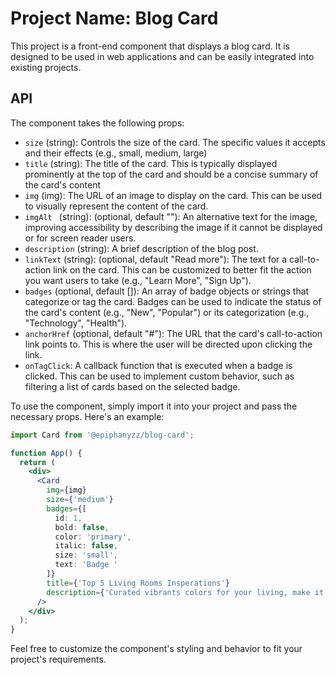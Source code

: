 # Project Name: Blog Card

This project is a front-end component that displays a blog card. It is designed to be used in web applications and can be easily integrated into existing projects.

## API

The component takes the following props:

- `size` (string): Controls the size of the card. The specific values it accepts and their effects (e.g., small, medium, large)
- `title` (string): The title of the card. This is typically displayed prominently at the top of the card and should be a concise summary of the card's content
- `img` (img): The URL of an image to display on the card. This can be used to visually represent the content of the card.
- `imgAlt ` (string): (optional, default ""): An alternative text for the image, improving accessibility by describing the image if it cannot be displayed or for screen reader users.
- `description` (string): A brief description of the blog post.
- `linkText` (string): (optional, default "Read more"): The text for a call-to-action link on the card. This can be customized to better fit the action you want users to take (e.g., "Learn More", "Sign Up").
- `badges` (optional, default []): An array of badge objects or strings that categorize or tag the card. Badges can be used to indicate the status of the card's content (e.g., "New", "Popular") or its categorization (e.g., "Technology", "Health").
- `anchorHref` (optional, default "#"): The URL that the card's call-to-action link points to. This is where the user will be directed upon clicking the link.
- `onTagClick`: A callback function that is executed when a badge is clicked. This can be used to implement custom behavior, such as filtering a list of cards based on the selected badge.


To use the component, simply import it into your project and pass the necessary props. Here's an example:

```jsx
import Card from '@epiphanyzz/blog-card';

function App() {
  return (
    <div>
      <Card 
        img={img}
        size={'medium'}
        badges={[
          id: 1,
          bold: false,
          color: 'primary',
          italic: false,
          size: 'small',
          text: 'Badge '
        ]}
        title={'Top 5 Living Rooms Insperations'}
        description={'Curated vibrants colors for your living, make it pop & calm in the same time.'}
      />
    </div>
  );
}
```

Feel free to customize the component's styling and behavior to fit your project's requirements.

